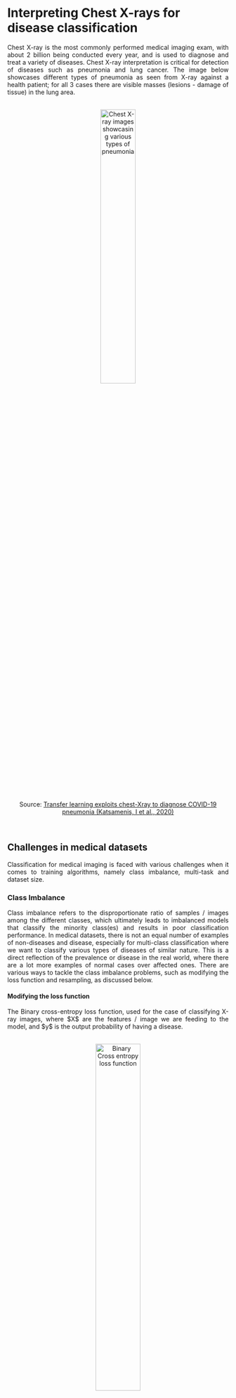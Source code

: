 # Interpreting Chest X-rays for disease classification

<div align="justify">
Chest X-ray is the most commonly performed medical imaging exam, with about 2 billion being conducted every year, and is used to diagnose and treat a variety of diseases. Chest X-ray interpretation is critical for detection of diseases such as pneumonia and lung cancer. The image below showcases different types of pneumonia as seen from X-ray against a health patient; for all 3 cases there are visible masses (lesions - damage of tissue) in the lung area.
</div>

<br>
<p align="center">
<img src="https://d2jx2rerrg6sh3.cloudfront.net/image-handler/picture/2020/12/Capture27.jpg" alt="Chest X-ray images showcasing various types of pneumonia" style="width:40%;">
<p align="center">Source: <a href="https://www.medrxiv.org/content/10.1101/2020.12.14.20248158v1.full.pdf">Transfer learning exploits chest-Xray to diagnose COVID-19 pneumonia (Katsamenis, I et al., 2020)</a></p>
</p>
<br>



## Challenges in medical datasets
<div align="justify">
Classification for medical imaging is faced with various challenges when it comes to training algorithms, namely class imbalance, multi-task and dataset size.
</div>

### Class Imbalance
<div align="justify">
Class imbalance refers to the disproportionate ratio of samples / images among the different classes, which ultimately leads to imbalanced models that classify the minority class(es) and results in poor classification performance. In medical datasets, there is not an equal number of examples of non-diseases and disease, especially for multi-class classification where we want to classify various types of diseases of similar nature. This is a direct reflection of the prevalence or disease in the real world, where there are a lot more examples of normal cases over affected ones. There are various ways to tackle the class imbalance problems, such as modifying the loss function and resampling, as discussed below.
</div>

#### Modifying the loss function
<div align="justify">
The Binary cross-entropy loss function, used for the case of classifying X-ray images, where $X$ are the features / image we are feeding to the model, and $y$ is the output probability of having a disease.
</div>

<br>
<p align="center">
<img src="./images/loss-function.png" alt="Binary Cross entropy loss function" style="width:45%;">
</p>
<br>

<div align="justify">
Because medical datasets are imbalanced, with the normal cases being more frequent, the total loss from normal examples will be higher than the ones from affected examples. So the algorithm will optimise its updates to get the normal examples right and not giving much relative weight to mass examples. The loss function can be modifies to weigh the normal and affected classes differently ($w_p$ for the positive examples and $w_n$ for the negative examples):
</div>

<br>
<p align="center">
<img src="./images/weighted-loss-function.png" alt="Binary Cross entropy weighted loss function" style="width:80%;">
</p>
<br>

#### Resampling method
<div align="justify">
We can group the normal classes and the affected classes together; the normal group will have more examples overall. From these groups we can now sample the images so that there is an equal number of positive and negative samples. The main issue here is that the resampled dataset may not have all samples from the normal cases, and will also have duplicates of the affected cases. If we now use the Binary cross-entropy loss function without the weights, there will be an equal contribution to the loss from the positive and negative examples.
</div>

### Multi-task
<div align="justify">
In binary classification, we only care if a case is positive or negative, however in many medical imaging applications we are interested in the presence or absence of many diseases. One simple way to tackle this is to have many models that each learn one of these tasks. Another way is to create a multi-task model that will allow the use of data more efficiently, as many of these diseases can have common features.
</div>

<div align="justify">
In multi-task classification, in comparison to binary, instead of having one label, we will now have a label for every disease, where 0 would denote the absence of the disease and 1 would denote its presence. The model will now also have multiple output probabilities instead of a single one. For multi-task classification we also need to modify the loss function to reflect the presence of multiple classes; the new loss will be the sum of the losses over the multiple diseases, in the case of chest x-rays it would be:
</div>
<br>

$$
L(X, y) = L(X, y_{mass}) + L(X, y_{pneumonia}) + L(X, y_{edema})
$$

<div align="justify">
And for class imbalance we can use the weighted loss function, where the weights now will be associated with each class. Below is shown the weighted loss function for edema:
</div>

<br>
<p align="center">
<img src="./images/weighted-loss-function-example.png" alt="Binary Cross entropy weighted loss function example" style="width:60%;">
</p>
<br>

### Dataset size
<div align="justify">
For many medical imaging problems, the architecture of choice is the convolutional neural network (CNN), which is designed to process 2D images. There are several different CNN architectures that have been proposed for image classification such as ResNet, DenseNet and Inception and all are composed of various building blocks. All of these architectures require large datasets, but medical imaging datasets typically only have 10,000 - 1,000,000 examples.
</div>

#### Transfer Learning
<div align="justify">
One solution to this problem is to pretrain the model on a different dataset, and then through transfer learning, copy over the learned features in a CNN for medical images. The network then can be fine-tuned to the medical imaging dataset to identify the presence and absence of diseases. 
</div>

<div align="justify">
By pretraining, the network learns general features, for example if we pretrain on a dataset containing images of animals we can identify the edges of the animals and this knowledge can be transferred in the new network to identify the edges of the lungs, providing a better starting point. We can choose to fine-tune both the early layers that provide the general features and the higher-level layers that are specific to the use-case, or only focus on the higher-level layers and leave the lower-level layers intact.
</div>

#### Data augmentation
<div align="justify">
We can generate more images from the ones we have in order to increase the size of our dataset. This can be done by applying transformations to the images, such as rotating, sideways translation, zoom in or out, change brightness or contrast, or even apply a combination of these transformations.
</div>
<br>

<div align="justify">
These transformations are helpful in augmenting the dataset, however these need to reflect variations that will help the model generalise the test set and real world scenarios, and also the transformations keep the label the same. For example, if we were to vertically flip a chest x-ray then the heart would show on the right side instead of left, and this a rare heart condition called dextrocardia, and thus the label would not be preserved.
</div>

## Model Testing

<div align="justify">
In all machine learning applications, we divide our dataset into smaller ones to be used for training, validation and testing. The training set is used for development, the validation set is used for tuning and selection of models (if no validation model exists then selection of models is done with the training set), and test set is for reporting results. We can also split the training and validation sets multiple times in a method called cross-validation to reduce variability in the estimate of model performance.
</div>
<br>

<div align="justify">
In the context of medicine, there are several challenges with building these sets, namely how to make the test sets independent (patient overlap), how we sample them and how we set the ground truth.
</div>

### Patient Overlap

<div align="justify">
An example of patient overlap is when a patient comes in twice within the span of a few months, and both times they were wearing a necklace when they had their x-ray taken. Then one of these images ends up in the training set and the other in the test set. We predict for the test image that it's normal, which can be true initially, however the problem is that the model can memorise the output normal for the necklace feature and become overconfident in its test set performance.
</div>

<div align="justify">
A way to solve this problem is to make sure that these images occur only in one of the sets, so the model won't memorise the necklace on the patient. This is done by splitting the datasets not by images, rather by patient so all the images of each patient will end up in the same set (be in training, validation or test set).
</div>

### Set Sampling

<div align="justify">
When the dataset is sampled and then split, we might end up with a test set that contains no positive or no negative cases, and we would have no way to actually test the performance of the model. This is especially a problem with medical datasets where we already don't have enough samples or no that may examples of a specific disease.
</div>

<div align="justify">
One way to tackle this is when creating a test set, is to sample the test set to have at least an $X$% of samples from the minority class(es), where typically $X=50$ (for binary classification) to ensure that there are sufficient examples to get a good estimate of the model performance for all cases. For the validation set we follow the same logic since we want it to reflect the distribution of classes as the test set.
</div>

### Ground Truth / Reference Standard

<div align="justify">
One major question when testing a model is how to determine the correct label (ground truth or reference standard) for a sample. In medicine, we might have experts that identify a positive case as a different disease, which is called interobserver disagreement.
</div>

<div align="justify">
In this case, the consensus vote method can be used, where a group of experts determine the ground truth which will be the majority vote or a single decision after consultation. Another way is to perform additional medical testing to provide additional information to determine the ground truth. 
</div>

## Key Evaluation Metrics

### Accuracy

<div align="justify">
For medical datasets, it's imperative to calculate the accuracy based on the correct predictions given that a patient has a disease or not. For this purpose, conditional probabilities are used to calculate the accuracy:
</div>
<br>
$$
Accuracy = P(correct \ \cap \ disease)+ P(correct \ \cap \ normal) = P(+ \ | \ disease)P(disease)+P(- \ | \ normal)P(normal)
$$

where $P(+ \ | \ disease)$ is called sensitivity and $P(- \ | \ normal)$ is called specificity.

### Positive and Negative Predictive Value

<div align="justify">
Positive predictive value (PPV) is the probability of a patient actually having a disease given that the model has predicted that they have it ( $P(disease \ | \ +)$ ). Negative predictive value (NPV) is the probability of a patient being healthy given that the model has predicted that they are ( $P(normal \ | \ -)$ ).
</div>

<div align="justify">
We can relate PPV and NPV to sensitivity and specificity using a confusion matrix. Below is presented a confusion matrix for heart disease.
</div>

<br>
<p align="center">
<img src="https://miro.medium.com/v2/resize:fit:874/1*h1MBLDA6bPxNpxwgSD1xNA.png" alt="Confusion matrix for heart disease" style="width:40%;">
<br>
<p align="center">Source: <a href="https://towardsdatascience.com/understanding-confusion-matrix-precision-recall-and-f1-score-8061c9270011">Understanding Confusion Matrix, Precision-Recall, and F1-Score</a></p>
</p>
<br>

Sensitivity, specificity, PPV and NPV will be calculated according to the following formulas:

$$
Sensitivity = \frac{TP}{TP+FN}
$$

$$
Specificity  = \frac{TN}{FP+TN}
$$

$$
PPV = \frac{TP}{TP+FP}
$$

$$
NPV = \frac{TN}{FN+TN}
$$

## ROC Curve and Threshold

<div align="justify">
The ROC curve aims to measure the quality of a binary estimator, as it considers how the estimator is able to split between both classes as we vary the threshold. Typically the threshold is set at $0.5$.
</div>

To plot the ROC curve we need the True Positive Rate (TPR) and False Positive Rate (FPR).

$$
TPR = \frac{TP}{TP+FN} = sensitivity
$$

$$
FPR  = \frac{FP}{FP+TN} = 1 - specificity
$$



